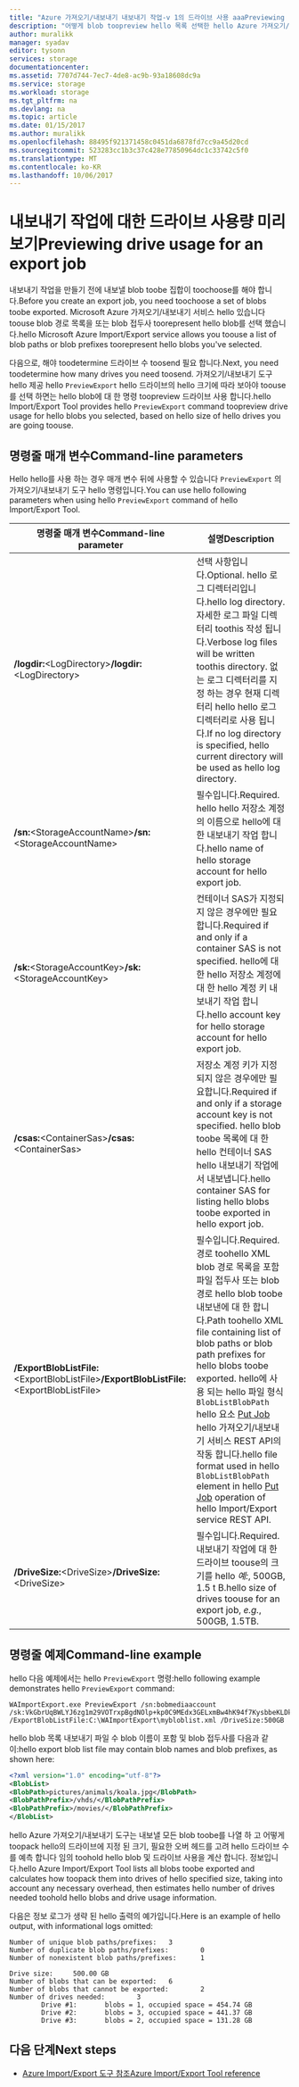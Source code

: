 ```yaml
---
title: "Azure 가져오기/내보내기 내보내기 작업-v 1의 드라이브 사용 aaaPreviewing | Microsoft Docs"
description: "어떻게 blob toopreview hello 목록 선택한 hello Azure 가져오기/내보내기 서비스에서 내보내기 작업에 대해 알아봅니다."
author: muralikk
manager: syadav
editor: tysonn
services: storage
documentationcenter: 
ms.assetid: 7707d744-7ec7-4de8-ac9b-93a18608dc9a
ms.service: storage
ms.workload: storage
ms.tgt_pltfrm: na
ms.devlang: na
ms.topic: article
ms.date: 01/15/2017
ms.author: muralikk
ms.openlocfilehash: 88495f921371458c0451da6878fd7cc9a45d20cd
ms.sourcegitcommit: 523283cc1b3c37c428e77850964dc1c33742c5f0
ms.translationtype: MT
ms.contentlocale: ko-KR
ms.lasthandoff: 10/06/2017
---
```

# <a name="previewing-drive-usage-for-an-export-job"></a><span data-ttu-id="891f5-103">내보내기 작업에 대한 드라이브 사용량 미리 보기</span><span class="sxs-lookup"><span data-stu-id="891f5-103">Previewing drive usage for an export job</span></span>
<span data-ttu-id="891f5-104">내보내기 작업을 만들기 전에 내보낼 blob toobe 집합이 toochoose를 해야 합니다.</span><span class="sxs-lookup"><span data-stu-id="891f5-104">Before you create an export job, you need toochoose a set of blobs toobe exported.</span></span> <span data-ttu-id="891f5-105">Microsoft Azure 가져오기/내보내기 서비스 hello 있습니다 toouse blob 경로 목록을 또는 blob 접두사 toorepresent hello blob를 선택 했습니다.</span><span class="sxs-lookup"><span data-stu-id="891f5-105">hello Microsoft Azure Import/Export service allows you toouse a list of blob paths or blob prefixes toorepresent hello blobs you've selected.</span></span>  
  
<span data-ttu-id="891f5-106">다음으로, 해야 toodetermine 드라이브 수 toosend 필요 합니다.</span><span class="sxs-lookup"><span data-stu-id="891f5-106">Next, you need toodetermine how many drives you need toosend.</span></span> <span data-ttu-id="891f5-107">가져오기/내보내기 도구 hello 제공 hello `PreviewExport` hello 드라이브의 hello 크기에 따라 보아야 toouse를 선택 하면는 hello blob에 대 한 명령 toopreview 드라이브 사용 합니다.</span><span class="sxs-lookup"><span data-stu-id="891f5-107">hello Import/Export Tool provides hello `PreviewExport` command toopreview drive usage for hello blobs you selected, based on hello size of hello drives you are going toouse.</span></span>

## <a name="command-line-parameters"></a><span data-ttu-id="891f5-108">명령줄 매개 변수</span><span class="sxs-lookup"><span data-stu-id="891f5-108">Command-line parameters</span></span>

<span data-ttu-id="891f5-109">Hello hello를 사용 하는 경우 매개 변수 뒤에 사용할 수 있습니다 `PreviewExport` 의 가져오기/내보내기 도구 hello 명령입니다.</span><span class="sxs-lookup"><span data-stu-id="891f5-109">You can use hello following parameters when using hello `PreviewExport` command of hello Import/Export Tool.</span></span>

|<span data-ttu-id="891f5-110">명령줄 매개 변수</span><span class="sxs-lookup"><span data-stu-id="891f5-110">Command-line parameter</span></span>|<span data-ttu-id="891f5-111">설명</span><span class="sxs-lookup"><span data-stu-id="891f5-111">Description</span></span>|  
|--------------------------|-----------------|  
|<span data-ttu-id="891f5-112">**/logdir:**<LogDirectory\></span><span class="sxs-lookup"><span data-stu-id="891f5-112">**/logdir:**<LogDirectory\></span></span>|<span data-ttu-id="891f5-113">선택 사항입니다.</span><span class="sxs-lookup"><span data-stu-id="891f5-113">Optional.</span></span> <span data-ttu-id="891f5-114">hello 로그 디렉터리입니다.</span><span class="sxs-lookup"><span data-stu-id="891f5-114">hello log directory.</span></span> <span data-ttu-id="891f5-115">자세한 로그 파일 디렉터리 toothis 작성 됩니다.</span><span class="sxs-lookup"><span data-stu-id="891f5-115">Verbose log files will be written toothis directory.</span></span> <span data-ttu-id="891f5-116">없는 로그 디렉터리를 지정 하는 경우 현재 디렉터리 hello hello 로그 디렉터리로 사용 됩니다.</span><span class="sxs-lookup"><span data-stu-id="891f5-116">If no log directory is specified, hello current directory will be used as hello log directory.</span></span>|  
|<span data-ttu-id="891f5-117">**/sn:**<StorageAccountName\></span><span class="sxs-lookup"><span data-stu-id="891f5-117">**/sn:**<StorageAccountName\></span></span>|<span data-ttu-id="891f5-118">필수입니다.</span><span class="sxs-lookup"><span data-stu-id="891f5-118">Required.</span></span> <span data-ttu-id="891f5-119">hello hello 저장소 계정의 이름으로 hello에 대 한 내보내기 작업 합니다.</span><span class="sxs-lookup"><span data-stu-id="891f5-119">hello name of hello storage account for hello export job.</span></span>|  
|<span data-ttu-id="891f5-120">**/sk:**<StorageAccountKey\></span><span class="sxs-lookup"><span data-stu-id="891f5-120">**/sk:**<StorageAccountKey\></span></span>|<span data-ttu-id="891f5-121">컨테이너 SAS가 지정되지 않은 경우에만 필요합니다.</span><span class="sxs-lookup"><span data-stu-id="891f5-121">Required if and only if a container SAS is not specified.</span></span> <span data-ttu-id="891f5-122">hello에 대 한 hello 저장소 계정에 대 한 hello 계정 키 내보내기 작업 합니다.</span><span class="sxs-lookup"><span data-stu-id="891f5-122">hello account key for hello storage account for hello export job.</span></span>|  
|<span data-ttu-id="891f5-123">**/csas:**<ContainerSas\></span><span class="sxs-lookup"><span data-stu-id="891f5-123">**/csas:**<ContainerSas\></span></span>|<span data-ttu-id="891f5-124">저장소 계정 키가 지정되지 않은 경우에만 필요합니다.</span><span class="sxs-lookup"><span data-stu-id="891f5-124">Required if and only if a storage account key is not specified.</span></span> <span data-ttu-id="891f5-125">hello blob toobe 목록에 대 한 hello 컨테이너 SAS hello 내보내기 작업에서 내보냅니다.</span><span class="sxs-lookup"><span data-stu-id="891f5-125">hello container SAS for listing hello blobs toobe exported in hello export job.</span></span>|  
|<span data-ttu-id="891f5-126">**/ExportBlobListFile:**<ExportBlobListFile\></span><span class="sxs-lookup"><span data-stu-id="891f5-126">**/ExportBlobListFile:**<ExportBlobListFile\></span></span>|<span data-ttu-id="891f5-127">필수입니다.</span><span class="sxs-lookup"><span data-stu-id="891f5-127">Required.</span></span> <span data-ttu-id="891f5-128">경로 toohello XML blob 경로 목록을 포함 파일 접두사 또는 blob 경로 hello blob toobe 내보낸에 대 한 합니다.</span><span class="sxs-lookup"><span data-stu-id="891f5-128">Path toohello XML file containing list of blob paths or blob path prefixes for hello blobs toobe exported.</span></span> <span data-ttu-id="891f5-129">hello에 사용 되는 hello 파일 형식 `BlobListBlobPath` hello 요소 [Put Job](/rest/api/storageimportexport/jobs#Jobs_CreateOrUpdate) hello 가져오기/내보내기 서비스 REST API의 작동 합니다.</span><span class="sxs-lookup"><span data-stu-id="891f5-129">hello file format used in hello `BlobListBlobPath` element in hello [Put Job](/rest/api/storageimportexport/jobs#Jobs_CreateOrUpdate) operation of hello Import/Export service REST API.</span></span>|  
|<span data-ttu-id="891f5-130">**/DriveSize:**<DriveSize\></span><span class="sxs-lookup"><span data-stu-id="891f5-130">**/DriveSize:**<DriveSize\></span></span>|<span data-ttu-id="891f5-131">필수입니다.</span><span class="sxs-lookup"><span data-stu-id="891f5-131">Required.</span></span> <span data-ttu-id="891f5-132">내보내기 작업에 대 한 드라이브 toouse의 크기를 hello *예:*, 500GB, 1.5 t B.</span><span class="sxs-lookup"><span data-stu-id="891f5-132">hello size of drives toouse for an export job, *e.g.*, 500GB, 1.5TB.</span></span>|  

## <a name="command-line-example"></a><span data-ttu-id="891f5-133">명령줄 예제</span><span class="sxs-lookup"><span data-stu-id="891f5-133">Command-line example</span></span>

<span data-ttu-id="891f5-134">hello 다음 예제에서는 hello `PreviewExport` 명령:</span><span class="sxs-lookup"><span data-stu-id="891f5-134">hello following example demonstrates hello `PreviewExport` command:</span></span>  
  
```  
WAImportExport.exe PreviewExport /sn:bobmediaaccount /sk:VkGbrUqBWLYJ6zg1m29VOTrxpBgdNOlp+kp0C9MEdx3GELxmBw4hK94f7KysbbeKLDksg7VoN1W/a5UuM2zNgQ== /ExportBlobListFile:C:\WAImportExport\mybloblist.xml /DriveSize:500GB    
```  
  
<span data-ttu-id="891f5-135">hello blob 목록 내보내기 파일 수 blob 이름이 포함 및 blob 접두사를 다음과 같이:</span><span class="sxs-lookup"><span data-stu-id="891f5-135">hello export blob list file may contain blob names and blob prefixes, as shown here:</span></span>  
  
```xml 
<?xml version="1.0" encoding="utf-8"?>  
<BlobList>  
<BlobPath>pictures/animals/koala.jpg</BlobPath>  
<BlobPathPrefix>/vhds/</BlobPathPrefix>  
<BlobPathPrefix>/movies/</BlobPathPrefix>  
</BlobList>  
```

<span data-ttu-id="891f5-136">hello Azure 가져오기/내보내기 도구는 내보낼 모든 blob toobe를 나열 하 고 어떻게 toopack hello의 드라이브에 지정 된 크기, 필요한 오버 헤드를 고려 hello 드라이브 수를 예측 합니다 임의 toohold hello blob 및 드라이브 사용을 계산 합니다. 정보입니다.</span><span class="sxs-lookup"><span data-stu-id="891f5-136">hello Azure Import/Export Tool lists all blobs toobe exported and calculates how toopack them into drives of hello specified size, taking into account any necessary overhead, then estimates hello number of drives needed toohold hello blobs and drive usage information.</span></span>  
  
<span data-ttu-id="891f5-137">다음은 정보 로그가 생략 된 hello 출력의 예가입니다.</span><span class="sxs-lookup"><span data-stu-id="891f5-137">Here is an example of hello output, with informational logs omitted:</span></span>  
  
```  
Number of unique blob paths/prefixes:   3  
Number of duplicate blob paths/prefixes:        0  
Number of nonexistent blob paths/prefixes:      1  
  
Drive size:     500.00 GB  
Number of blobs that can be exported:   6  
Number of blobs that cannot be exported:        2  
Number of drives needed:        3  
        Drive #1:       blobs = 1, occupied space = 454.74 GB  
        Drive #2:       blobs = 3, occupied space = 441.37 GB  
        Drive #3:       blobs = 2, occupied space = 131.28 GB    
```  
  
## <a name="next-steps"></a><span data-ttu-id="891f5-138">다음 단계</span><span class="sxs-lookup"><span data-stu-id="891f5-138">Next steps</span></span>

* [<span data-ttu-id="891f5-139">Azure Import/Export 도구 참조</span><span class="sxs-lookup"><span data-stu-id="891f5-139">Azure Import/Export Tool reference</span></span>](storage-import-export-tool-how-to-v1.md)
